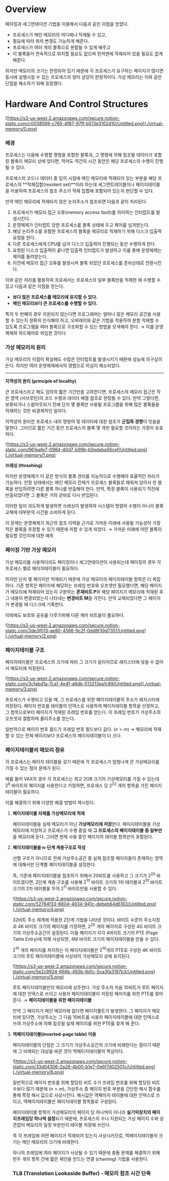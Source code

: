 # Overview

 페이징과 세그먼테이션 기법을 이용해서 다음과 같은 이점을 얻었다.

- 프로세스가 메인 메모리의 어디에나 적재될 수 있고,
- 필요에 따라 위치 변경도 가능하게 해준다.
- 프로세스가 여러 개의 블록으로 분할될 수 있게 해주고
- 이 블록들이 연속적으로 위치할 필요도 없으며 한꺼번에 적재되어 있을 필요도 없게 해준다.

 

 하지만 메모리의 크기는 한정되어 있기 때문에 각 프로세스가 요구하는 페이지가 많다면 동시에 실행시킬 수 있는 프로세스의 양이 상당히 한정적이다. 가상 메모리는 이와 같은 단점을 해소하기 위해 등장했다.

# Hardware And Control Structures

![https://s3-us-west-2.amazonaws.com/secure.notion-static.com/c0038569-c765-4f87-97ff-b513e3102d10/Untitled.png](./virtual-memory/0.png)

### 배경

 프로세스는 다음에 수행할 명령을 포함한 블록과, 그 명령에 의해 참조될 데이터가 포함된 블록이 메모리 상에 있다면, 적어도 약간의 시간 동안은 해당 프로세스의 수행이 진행될 수 있다.

 프로세스의 코드나 데이터 중 임의 시점에 메인 메모리에 적재되어 있는 부분을 해당 프로세스의 **적재집합(resident set)**이라 하는데 세그먼트테이블이나 페이지테이블을 이용하여 프로세스의 참조 주소가 적재 집합에 포함되어 있는지 판단할 수 있다. 

 만약 메인 메모리에 적재되지 않은 논리주소가 참조되면 다음과 같이 처리된다.

1. 프로세서가 메모리 접근 오류(memory access fault)를 의미하는 인터럽트를 발생시킨다.
2. 운영체제가 인터럽트 당한 프로세스를 블록 상태에 두고 제어를 넘겨받는다.
3. 해당 논리주소를 포함한 프로세스의 블록을 메모리로 적재하기 위해 디스크 입출력 요청을 한다.
4. 다른 프로세스에게 CPU를 넘겨 디스크 입출력이 진행되는 동안 수행하게 한다.
5. 요청된 디스크 입출력이 끝나면 입출력 인터럽트가 발생하고 이를 통해 운영체제는 제어를 돌려받는다.
6. 이전에 메모리 접근 오류를 발생시켜 블록 되었던 프로세스를 준비상태로 전환시킨다.

  이와 같은 처리를 활용하여 프로세서는 프로세스의 일부 블록만을 적재한 채 수행할 수 있고 다음과 같은 이점을 얻는다.

- **보다 많은 프로세스를 메모리에 유지할 수 있다.**
- **메인 메모리보다 큰 프로세스를 수행할 수 있다.**

 특히 두 번째의 경우 지원되지 않는다면 프로그래머는 얼마나 많은 메모리 공간을 사용할 수 있는지 정확히 인식해야 하고, 오버레이와 같은 기법을 적용하여 분할 적재할 수 있도록 프로그램을 여러 블록으로 구조화할 수 있는 방법을 모색해야 한다. → 이를 운영체제와 하드웨어로 위임한 것이다.

### 가상 메모리의 원리

 가상 메모리의 이점이 확실해도 수많은 인터럽트를 발생시키기 때문에 성능에 의구심이 든다. 하지만 여러 운영체제에서의 경험으로 의심이 해소되었다.

---

**지역성의 원리 (principle of locality)**

 큰 프로세스라고 해도 임의의 짧은 기간만을 고려한다면, 프로세스의 메모리 접근은 작은 영역 (서브루틴)의 코드 수행과 데이터 배열 참조로 한정될 수 있다. 만약 그렇다면, 보류되거나 스왑아웃되기 전에 단지 몇 블록만 사용될 프로그램을 위해 많은 블록들을 적재하는 것은 비경제적인 일이다.

 지역성의 원리란 프로세스 내의 명령어 및 데이터에 대한 참조가 **군집화 경향**이 잇음을 말한다. 그러므로 짧은 기간 동안 프로세스의 블록 몇 개만 필요할 것이라는 가정이 유효하다.

![https://s3-us-west-2.amazonaws.com/secure.notion-static.com/961eafe7-0984-40d7-b99b-b0edeba56cef/Untitled.png](./virtual-memory/1.png)

**쓰레싱 (thrashing)**

 하지만 운영체제가 이 같은 방식의 블록 관리를 지능적으로 수행해야 효율적인 처리가 가능하다. 안정 상태에서는 메인 메모리 전체가 프로세스 블록들로 채워져 있어서 한 블록을 반입하려면 다른 블록 하나를 반출해야 한다. 만약, 특정 블록이 사용되기 직전에 반출되었다면 그 블록은 거의 곧바로 다시 반입된다.

 이러한 일이 과도하게 발생하면 쓰레싱이 발생하여 시스템이 명령어 수행이 아니라 블록 교체에 대부분의 시간을 소비하게 된다.

 이 문제는 운영체제가 최근의 참조 이력을 근거로 가까운 미래에 사용될 가능성이 가장 적은 블록을 추정할 수 있기 때문에 피할 수 있게 되었다. → 가까운 미래에 어떤 블록이 필요할 것인지에 대한 예측

### 페이징 기반 가상 메모리

 가상 메모리를 사용하더라도 페이징이나 세그먼테이션이 사용되는데 페이징의 경우 각 프로세스 별로 페이지테이블이 필요하다.

  하지만 단지 몇 페이지만 적재되기 때문에 가상 메모리의 페이지테이블 항목은 더 복잡하다. 기존 항목은 페이지에 해당하는 프레임 번호와 오프셋만 필요했다면, 해당 페이지가 메모리에 적재되어 있는지 구분하는 **존재비트 P**와 해당 페이지가 메모리에 적재된 후 그 내용이 변경되었는지 나타내는 **변경비트 M**을 가진다. 만약 교체되었다면 그 페이지가 변경될 때 디스크에 기록한다.

 이외에도 보호와 공유를 다루기위해 다른 제어 비트들이 플요하다.

![https://s3-us-west-2.amazonaws.com/secure.notion-static.com/3de3f013-ae80-4566-9c2f-0dd8f39d7351/Untitled.png](./virtual-memory/2.png)

### 페이지테이블 구조

 페이지테이블은 프로세스의 크기에 따라 그 크기가 달라지므로 레지스터에 넣을 수 없어서 메모리에 저장된다.

![https://s3-us-west-2.amazonaws.com/secure.notion-static.com/3cfabd1a-7ca1-4e4f-a9db-513213ea1c89/Untitled.png](./virtual-memory/3.png)

 프로세스가 수행되고 있을 때, 그 프로세스를 위한 페이지테이블의 주소가 레지스터에 저장된다. 페이지 번호를 테이블의 인덱스로 사용하여 페이지테이블 항목을 선정하고, 그 항목으로부터 페이지가 적재된 프레임 번호를 얻는다. 이 프레임 번호가 가상주소의 오프셋과 결합하여 물리주소를 얻는다.

 일반적으로 페이지 번호 필드가 프레임 번호 필드보다 길다. $(n > m)$
→ 메모리에 적재할 수 있는 전체 페이지보다 프로세스의 페이지테이블이 더 크다.

### 페이지테이블의 메모리 점유

 각 프로세스는 페이지 테이블을 갖기 때문에 각 프로세스가 엄청나게 큰 가상메모리를 가질 수 있는 점이 문제가 된다.

 예를 들어 VAX의 경우 각 프로세스는 최고 2GB 크기의 가상메모리를 가질 수 있는데 $2^9$ 바이트의 페이지를 사용한다고 가정하면, 프로세스 당 $2^{22}$ 개의 항목을 가진 페이지테이블이 필요하다. 

이를 해결하기 위해 다양한 해결 방법이 제시된다.

1. **페이지테이블 자체를 가상메모리에 적재**

      페이지테이블을 실제 메모리가 아닌 **가상메모리에 저장**한다. 페이지테이블을 가상메모리에 저장하고 프로세스가 수행 중일 때 **그 프로세스의 페이지테이블 중 일부만**을 메모리에 둔다. 그러면 현재 사용 중인 페이지의 테이블 항목만이 포함된다.

2. **페이지테이블을 n-단계 계층구조로 작성**

     선형 구조가 아니므로 전체 가상주소공간 중 실제 참조할 페이지들이 존재하는 영역에 대해서만 단계별 페이지테이블을 설정한다. 

     즉, 기존에 페이지테이블을 참조하기 위해서 20비트를 사용하고 그 크기가 $2^{20}$ 바이트였다면, 2단계 계층 구조를 사용해 $2^{10}$ 바이트 크기의 1차 테이블과 $2^{10}$ 바이트 크기의 2차 테이블을 두어 $2^{11}$ 바이트만을 사용할 수 있다.

    ![https://s3-us-west-2.amazonaws.com/secure.notion-static.com/52784f33-8804-4934-941c-debeb64d6163/Untitled.png](./virtual-memory/4.png)

     32비트 주소 체계에 적용한 2단계 기법을 나타낸 것이다. 바이트 수준의 주소지정과 4K 바이트 크기의 페이지를 가정하면, $2^{20}$ 개의 페이지로 구성된 4G 바이트 크기의 가상주소공간이 설정된다. 이들 페이지가 각각 4바이트 크기의 PTE (Page Table Entry)에 의해 사상되면, 4M 바이트 크기의 페이지테이블을 만들 수 있다.

      $2^{10}$ 개의 페이지를 차지하는 이 페이지테이블은 $2^{10}$개의 PTE로 구성된 4K 바이트 크기의 루트 페이지테이블에 사상되어 가상메모리 상에 유지된다.

    ![https://s3-us-west-2.amazonaws.com/secure.notion-static.com/5e2c9924-666b-483b-8d1c-5ca3fa3197b3/Untitled.png](./virtual-memory/5.png)

     루트 페이지테이블만이 메모리에 상주한다. 가상 주소의 처음 10비트가 루트 페이지에 대한 인덱스로 쓰이고 사용자 페이지테이블이 저장된 페이지를 위한 PTE를 찾아 준다. → **페이지테이블을 위한 페이지테이블**

     만약 그 페이지가 메인 메모리에 없다면 페이지폴트가 발생한다. 그 페이지가 메모리에 있다면, 가상주소는 그 다음 10비트를 사용자 페이지테이블에 대한 인덱스로 쓰여 가상주소에 의해 참조될 실제 페이지를 위한 PTE를 찾게 해 준다.

3. **역페이지테이블(inverted-page table) 이용**

     페이지테이블의 단점은 그 크기가 가상주소공간의 크기에 비례한다는 점이기 때문에 그 비례되는 대상을 바꾼 것이 역페이지테이블의 핵심이다.

    ![https://s3-us-west-2.amazonaws.com/secure.notion-static.com/33d04306-2a26-4b00-b1e7-0e6f7d02501c/Untitled.png](./virtual-memory/6.png)

     일반적으로 페이지 번호를 위해 할당된 비트 수가 프레임 번호를 위해 할당된 비트 수보다 많기 때문에 $(n>m)$, 가상주소 중 페이지 번호 부분을 간단한 해시 함수를 통해 특정 해시 값으로 사상시킨다. 해시값은 역페이지 테이블에 대한 인덱스로 쓰이고, 역페이지테이블은 페이지테이블 항목들로 구성된다. 

     페이지테이블 항목이 가상메모리의 페이지 당 하나씩이 아니라 **실기억장치의 페이지프레임당 하나씩 설정**되기 때문에, 프로세스의 수나 지원되는 가상 페이지 수와 상관없이 메모리의 일정 부분만이 테이블 저장에 쓰인다.

     즉 각 프레임에 어떤 페이지가 적재되어 있는지 사상시키므로, 역페이지테이블의 크기는 메인 메모리의 크기에 비례한다.

     하나의 프레임에 여러 페이지가 사상될 수 있기 때문에 충돌 문제를 해결하기 위해 한두 개의 항목 간에 짧은 체인을 만드는 연결 (chaining) 기법을 사용한다.

    ### TLB (Translation Lookaside Buffer) - 메모리 참조 시간 단축